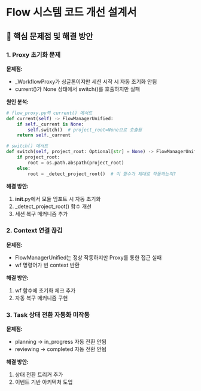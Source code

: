
# Flow 시스템 코드 개선 설계서

## 🎯 핵심 문제점 및 해결 방안

### 1. Proxy 초기화 문제

**문제점:**
- _WorkflowProxy가 싱글톤이지만 세션 시작 시 자동 초기화 안됨
- current()가 None 상태에서 switch()를 호출하지만 실패

**원인 분석:**
```python
# flow_proxy.py의 current() 메서드
def current(self) -> FlowManagerUnified:
    if self._current is None:
        self.switch()  # project_root=None으로 호출됨
    return self._current

# switch() 메서드
def switch(self, project_root: Optional[str] = None) -> FlowManagerUnified:
    if project_root:
        root = os.path.abspath(project_root)
    else:
        root = _detect_project_root()  # 이 함수가 제대로 작동하는지?
```

**해결 방안:**
1. __init__.py에서 모듈 임포트 시 자동 초기화
2. _detect_project_root() 함수 개선
3. 세션 복구 메커니즘 추가

### 2. Context 연결 끊김

**문제점:**
- FlowManagerUnified는 정상 작동하지만 Proxy를 통한 접근 실패
- wf 명령어가 빈 context 반환

**해결 방안:**
1. wf 함수에 초기화 체크 추가
2. 자동 복구 메커니즘 구현

### 3. Task 상태 전환 자동화 미작동

**문제점:**
- planning → in_progress 자동 전환 안됨
- reviewing → completed 자동 전환 안됨

**해결 방안:**
1. 상태 전환 트리거 추가
2. 이벤트 기반 아키텍처 도입
